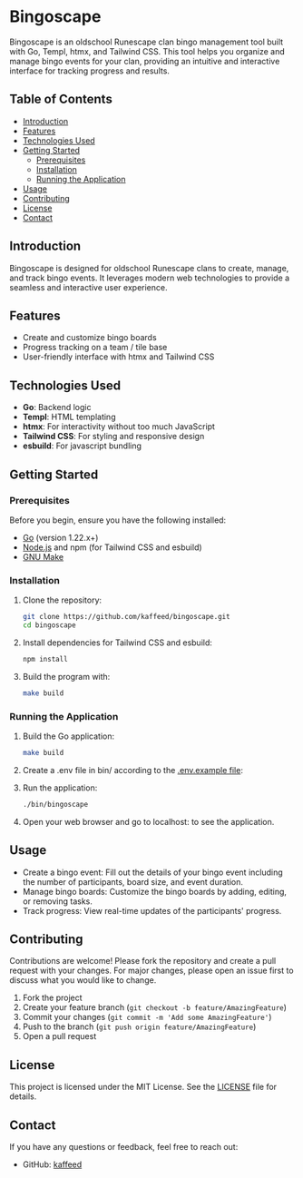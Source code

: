 # Bingoscape

Bingoscape is an oldschool Runescape clan bingo management tool built with Go, Templ, htmx, and Tailwind CSS. This tool helps you organize and manage bingo events for your clan, providing an intuitive and interactive interface for tracking progress and results.

## Table of Contents

- [Introduction](#introduction)
- [Features](#features)
- [Technologies Used](#technologies-used)
- [Getting Started](#getting-started)
  - [Prerequisites](#prerequisites)
  - [Installation](#installation)
  - [Running the Application](#running-the-application)
- [Usage](#usage)
- [Contributing](#contributing)
- [License](#license)
- [Contact](#contact)

## Introduction

Bingoscape is designed for oldschool Runescape clans to create, manage, and track bingo events. It leverages modern web technologies to provide a seamless and interactive user experience.

## Features

- Create and customize bingo boards
- Progress tracking on a team / tile base
- User-friendly interface with htmx and Tailwind CSS

## Technologies Used

- **Go**: Backend logic
- **Templ**: HTML templating
- **htmx**: For interactivity without too much JavaScript
- **Tailwind CSS**: For styling and responsive design
- **esbuild**: For javascript bundling

## Getting Started

### Prerequisites

Before you begin, ensure you have the following installed:

- [Go](https://golang.org/dl/) (version 1.22.x+)
- [Node.js](https://nodejs.org/) and npm (for Tailwind CSS and esbuild)
- [GNU Make](https://www.gnu.org/software/make/)

### Installation

1. Clone the repository:
   ```bash
   git clone https://github.com/kaffeed/bingoscape.git
   cd bingoscape
   ```

2. Install dependencies for Tailwind CSS and esbuild:
   ```bash
   npm install
   ```

3. Build the program with:
   ```bash
   make build
   ```

### Running the Application

1. Build the Go application:
   ```bash
   make build
   ```

2. Create a .env file in bin/ according to the [.env.example file](.env.example):

3. Run the application:
   ```bash
   ./bin/bingoscape
   ```

4. Open your web browser and go to localhost:<PORT> to see the application.

## Usage

- Create a bingo event: Fill out the details of your bingo event including the number of participants, board size, and event duration.
- Manage bingo boards: Customize the bingo boards by adding, editing, or removing tasks.
- Track progress: View real-time updates of the participants' progress.

## Contributing

Contributions are welcome! Please fork the repository and create a pull request with your changes. For major changes, please open an issue first to discuss what you would like to change.

1. Fork the project
2. Create your feature branch (`git checkout -b feature/AmazingFeature`)
3. Commit your changes (`git commit -m 'Add some AmazingFeature'`)
4. Push to the branch (`git push origin feature/AmazingFeature`)
5. Open a pull request

## License

This project is licensed under the MIT License. See the [LICENSE](LICENSE) file for details.

## Contact

If you have any questions or feedback, feel free to reach out:

- GitHub: [kaffeed](https://github.com/kaffeed)
